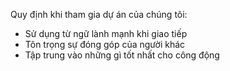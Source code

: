 Quy định khi tham gia dự án của chúng tôi:
 - Sử dụng từ ngữ lành mạnh khi giao tiếp
 - Tôn trọng sự đóng góp của người khác
 - Tập trung vào những gì tốt nhất cho công động
